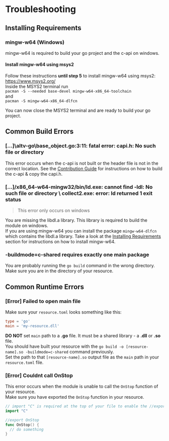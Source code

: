 # Troubleshooting

## Installing Requirements

### mingw-w64 (Windows)

mingw-w64 is required to build your go project and the c-api on windows.<br />

#### Install mingw-w64 using msys2
Follow these instructions **until step 5** to install mingw-w64 using msys2: https://www.msys2.org/<br />
Inside the MSYS2 terminal run<br />
``pacman -S --needed base-devel mingw-w64-x86_64-toolchain``<br />
and <br />
``pacman -S mingw-w64-x86_64-dlfcn``

You can now close the MSYS2 terminal and are ready to build your go project.

## Common Build Errors

### [...]\altv-go\base_object.go:3:11: fatal error: capi.h: No such file or directory

This error occurs when the c-api is not built or the header file is not in the correct location.
See the [Contribution Guide](/CONTRIBUTING.md#build-the-c-api) for instructions on how to build the c-api & copy the capi.h.

### [...]/x86_64-w64-mingw32/bin/ld.exe: cannot find -ldl: No such file or directory \ collect2.exe: error: ld returned 1 exit status

> This error only occurs on windows

You are missing the libdl.a library. This library is required to build the module on windows.<br />
If you are using mingw-w64 you can install the package `mingw-w64-dlfcn` which contains the libdl.a library.
Take a look at the [Installing Requirements](/TROUBLESHOOTING.md#installing-requirements) section for instructions on how to install mingw-w64.

### -buildmode=c-shared requires exactly one main package

You are probably running the `go build` command in the wrong directory. <br />
Make sure you are in the directory of your resource.

## Common Runtime Errors

### [Error] Failed to open main file

Make sure your `resource.toml` looks something like this:

```toml
type = 'go'
main = 'my-resource.dll'
```

**DO NOT** set `main` path to a **.go** file. It must be a shared library - a **.dll** or **.so** file.<br />
You should have built your resource with the `go build -o [resource-name].so -buildmode=c-shared` command previously.<br />
Set the path to that `[resource-name].so` output file as the `main` path in your `resource.toml` file.<br />

### [Error] Couldnt call OnStop

This error occurs when the module is unable to call the `OnStop` function of your resource.<br />
Make sure you have exported the `OnStop` function in your resource.<br />

```go
// import "C" is required at the top of your file to enable the //export directive
import "C"

//export OnStop
func OnStop() {
  // do something
}
```
